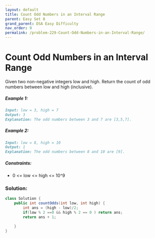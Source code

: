 ```yaml
---
layout: default
title: Count Odd Numbers in an Interval Range
parent: Easy Set 8
grand_parent: DSA Easy Difficulty
nav_order: 9
permalink: /problem-229-Count-Odd-Numbers-in-an-Interval-Range/
---
```

# Count Odd Numbers in an Interval Range

Given two non-negative integers low and high. Return the count of odd numbers between low and high (inclusive).

##### Example 1:
```markdown
Input: low = 3, high = 7
Output: 3
Explanation: The odd numbers between 3 and 7 are [3,5,7].
```
##### Example 2:
```markdown
Input: low = 8, high = 10
Output: 1
Explanation: The odd numbers between 8 and 10 are [9].
```
##### Constraints:
* 0 <= low <= high <= 10^9

### Solution:
```java
class Solution {
    public int countOdds(int low, int high) {
        int ans = (high - low)/2;
        if(low % 2 ==0 && high % 2 == 0 ) return ans;
        return ans + 1;
        
    }
}
```